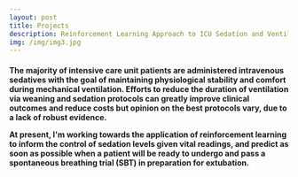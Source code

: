```yaml
---
layout: post
title: Projects
description: Reinforcement Learning Approach to ICU Sedation and Ventilator Management
img: /img/img3.jpg
---
```

<h4>
The majority of intensive care unit patients are administered intravenous sedatives with the goal of maintaining physiological stability and comfort during mechanical ventilation. Efforts to reduce the duration of ventilation via weaning and sedation protocols can greatly improve clinical outcomes and reduce costs but opinion on the best protocols vary, due to a lack of robust evidence. 

At present, I'm working towards the application of reinforcement learning to inform the control of sedation levels given vital readings, and predict as soon as possible when a patient will be ready to undergo and pass a spontaneous breathing trial (SBT) in preparation for extubation.

<div class="img_row">
	<img class="col three" src="{{ site.baseurl }}/img/icu.jpg" alt="" title="ICU"/>
</div>

